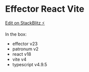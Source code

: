# Effector React Vite

[Edit on StackBlitz ⚡️](https://stackblitz.com/edit/effector-react)

In the box:

- effector v23
- patronum v2
- react v18
- vite v4
- typescript v4.9.5

